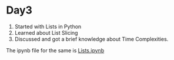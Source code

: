 # Day3
1.  Started with Lists in Python
2.  Learned about List Slicing 
3.  Discussed and got a brief knowledge about Time Complexities.

The ipynb file for the same is [Lists.ipynb](https://github.com/Pranav-Khurana/TIL/blob/master/ml_course/ipynbfiles/Lists.ipynb)
